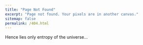 ```yaml
---
title: "Page Not Found"
excerpt: "Page not found. Your pixels are in another canvas."
sitemap: false
permalink: /404.html
---
```


Hence lies only entropy of the universe...
